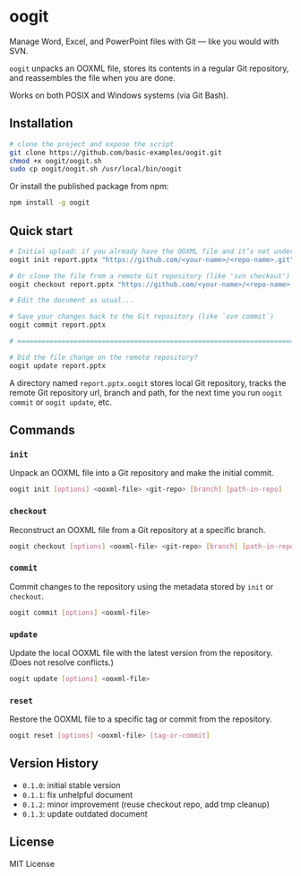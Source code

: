 # oogit

Manage Word, Excel, and PowerPoint files with Git — like you would with SVN.

`oogit` unpacks an OOXML file,
stores its contents in a regular Git repository,
and reassembles the file when you are done.

Works on both POSIX and Windows systems (via Git Bash).

## Installation

```sh
# clone the project and expose the script
git clone https://github.com/basic-examples/oogit.git
chmod +x oogit/oogit.sh
sudo cp oogit/oogit.sh /usr/local/bin/oogit
```

Or install the published package from npm:

```sh
npm install -g oogit
```

## Quick start

```sh
# Initial upload: if you already have the OOXML file and it’s not under version control yet
oogit init report.pptx "https://github.com/<your-name>/<repo-name>.git"

# Or clone the file from a remote Git repository (like 'svn checkout')
oogit checkout report.pptx "https://github.com/<your-name>/<repo-name>.git"

# Edit the document as usual...

# Save your changes back to the Git repository (like `svn commit`)
oogit commit report.pptx

# ==============================================================================

# Did the file change on the remote repository?
oogit update report.pptx
```

A directory named `report.pptx.oogit` stores local Git repository,
tracks the remote Git repository url, branch and path,
for the next time you run `oogit commit` or `oogit update`, etc.

## Commands

### `init`

Unpack an OOXML file into a Git repository and make the initial commit.

```sh
oogit init [options] <ooxml-file> <git-repo> [branch] [path-in-repo]
```

### `checkout`

Reconstruct an OOXML file from a Git repository at a specific branch.

```sh
oogit checkout [options] <ooxml-file> <git-repo> [branch] [path-in-repo]
```

### `commit`

Commit changes to the repository using the metadata stored by `init` or `checkout`.

```sh
oogit commit [options] <ooxml-file>
```

### `update`

Update the local OOXML file with the latest version from the repository. (Does not resolve conflicts.)

```sh
oogit update [options] <ooxml-file>
```

### `reset`

Restore the OOXML file to a specific tag or commit from the repository.

```sh
oogit reset [options] <ooxml-file> [tag-or-commit]
```

## Version History

- `0.1.0`: initial stable version
- `0.1.1`: fix unhelpful document
- `0.1.2`: minor improvement (reuse checkout repo, add tmp cleanup)
- `0.1.3`: update outdated document

## License

MIT License
